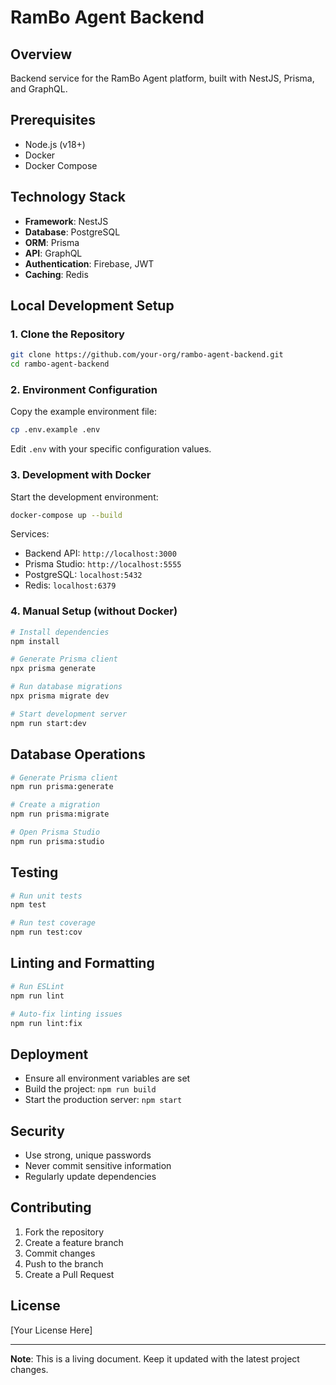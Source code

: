 # RamBo Agent Backend

## Overview
Backend service for the RamBo Agent platform, built with NestJS, Prisma, and GraphQL.

## Prerequisites
- Node.js (v18+)
- Docker
- Docker Compose

## Technology Stack
- **Framework**: NestJS
- **Database**: PostgreSQL
- **ORM**: Prisma
- **API**: GraphQL
- **Authentication**: Firebase, JWT
- **Caching**: Redis

## Local Development Setup

### 1. Clone the Repository
```bash
git clone https://github.com/your-org/rambo-agent-backend.git
cd rambo-agent-backend
```

### 2. Environment Configuration
Copy the example environment file:
```bash
cp .env.example .env
```
Edit `.env` with your specific configuration values.

### 3. Development with Docker
Start the development environment:
```bash
docker-compose up --build
```

Services:
- Backend API: `http://localhost:3000`
- Prisma Studio: `http://localhost:5555`
- PostgreSQL: `localhost:5432`
- Redis: `localhost:6379`

### 4. Manual Setup (without Docker)
```bash
# Install dependencies
npm install

# Generate Prisma client
npx prisma generate

# Run database migrations
npx prisma migrate dev

# Start development server
npm run start:dev
```

## Database Operations
```bash
# Generate Prisma client
npm run prisma:generate

# Create a migration
npm run prisma:migrate

# Open Prisma Studio
npm run prisma:studio
```

## Testing
```bash
# Run unit tests
npm test

# Run test coverage
npm run test:cov
```

## Linting and Formatting
```bash
# Run ESLint
npm run lint

# Auto-fix linting issues
npm run lint:fix
```

## Deployment
- Ensure all environment variables are set
- Build the project: `npm run build`
- Start the production server: `npm start`

## Security
- Use strong, unique passwords
- Never commit sensitive information
- Regularly update dependencies

## Contributing
1. Fork the repository
2. Create a feature branch
3. Commit changes
4. Push to the branch
5. Create a Pull Request

## License
[Your License Here]

---

**Note**: This is a living document. Keep it updated with the latest project changes.

